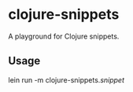 # clojure-snippets

A playground for Clojure snippets.

## Usage

lein run -m clojure-snippets._snippet_

